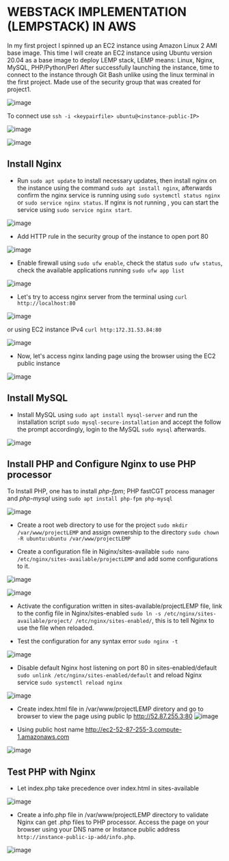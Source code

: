 # WEBSTACK IMPLEMENTATION (LEMPSTACK) IN AWS
In my first project I spinned up an EC2 instance using Amazon Linux 2 AMI base image. This time I will create an EC2 instance using Ubuntu version 20.04 as a base image to deploy LEMP stack, LEMP means: Linux, Nginx, MySQL, PHP/Python/Perl
After successfully launching the instance, time to connect to the instance through Git Bash unlike using the linux terminal in the first project. Made use of the security group that was created for project1.

![image](https://user-images.githubusercontent.com/20463821/113768678-03946c00-9718-11eb-837d-4ed0cf477cc3.png) 

To connect use `ssh -i <keypairfile> ubuntu@<instance-public-IP>` 

![image](https://user-images.githubusercontent.com/20463821/113774150-ced7e300-971e-11eb-8d3c-3ca13167d691.png)

![image](https://user-images.githubusercontent.com/20463821/113767979-3427d600-9717-11eb-8ad5-1e0706f5d98d.png)

## Install Nginx

- Run `sudo apt update` to install necessary updates, then install nginx on the instance using the command `sudo apt install nginx`, afterwards confirm the nginx service is running using `sudo systemctl status nginx` or `sudo service nginx status`. If nginx is not running , you can start the service using `sudo service nginx start`.

![image](https://user-images.githubusercontent.com/20463821/113775819-25462100-9721-11eb-837e-b098043c0a64.png)

- Add HTTP rule in the security group of the instance to open port 80 

![image](https://user-images.githubusercontent.com/20463821/113776872-48bd9b80-9722-11eb-80fd-45eccc29dc78.png)

- Enable firewall using `sudo ufw enable`, check the status `sudo ufw status`, check the available applications running `sudo ufw app list`

![image](https://user-images.githubusercontent.com/20463821/113779333-79530480-9725-11eb-80ca-9ebbdfa0db51.png)

- Let's try to access nginx server from the terminal using `curl http://localhost:80` 

![image](https://user-images.githubusercontent.com/20463821/113777457-03e63480-9723-11eb-9b0d-4aac43c7d99a.png)

or using EC2 instance IPv4 `curl http:172.31.53.84:80`

![image](https://user-images.githubusercontent.com/20463821/113778021-c9c96280-9723-11eb-90b2-e2e7e3a50840.png)

- Now, let's access nginx landing page using the browser using the EC2 public instance

![image](https://user-images.githubusercontent.com/20463821/116458055-10f6cf00-a85c-11eb-8b09-b3c28a135d75.png)

## Install MySQL

- Install MySQL using `sudo apt install mysql-server` and run the installation script  `sudo mysql-secure-installation` and accept the follow the prompt accordingly, login to the MySQL `sudo mysql` afterwards.

![image](https://user-images.githubusercontent.com/20463821/116459000-2f10ff00-a85d-11eb-9614-1f4418928600.png)

## Install PHP and Configure Nginx to use PHP processor
To Install PHP, one has to install *php-fpm*; PHP fastCGT process manager and *php-mysql* using `sudo apt install php-fpm php-mysql`

![image](https://user-images.githubusercontent.com/20463821/116460180-a7c48b00-a85e-11eb-8553-ace02ec35d52.png)

- Create a root web directory to use for the project `sudo mkdir /var/www/projectLEMP` and assign ownership to the directory `sudo chown -R ubuntu:ubuntu /var/www/projectLEMP`

- Create a configuration file in Niginx/sites-available `sudo nano /etc/nginx/sites-available/projectLEMP` and add some configurations to it.

![image](https://user-images.githubusercontent.com/20463821/116462682-a21c7480-a861-11eb-9dda-775cf46aec76.png)

![image](https://user-images.githubusercontent.com/20463821/116462724-b496ae00-a861-11eb-9501-d7ec661edf88.png)

- Activate the configuration written in sites-available/projectLEMP file, link to the config file in Nginx/sites-enabled `sudo ln -s /etc/nginx/sites-available/project/ /etc/nginx/sites-enabled/`, this is to tell Nginx to use the file when reloaded.


- Test the configuration for any syntax error `sudo nginx -t`

![image](https://user-images.githubusercontent.com/20463821/116463245-61712b00-a862-11eb-9108-614b5c1b8dff.png)


- Disable default Nginx host listening on port 80 in sites-enabled/default `sudo unlink /etc/nginx/sites-enabled/default` and reload Nginx service `sudo systemctl reload nginx` 

![image](https://user-images.githubusercontent.com/20463821/116467005-1d345980-a867-11eb-85f7-8cce73255fbc.png)

- Create index.html file in /var/www/projectLEMP diretory and go to browser to view the page using public Ip http://52.87.255.3:80
![image](https://user-images.githubusercontent.com/20463821/116470559-7e5e2c00-a86b-11eb-85bc-f70a332787b2.png)


- Using public host name http://ec2-52-87-255-3.compute-1.amazonaws.com

![image](https://user-images.githubusercontent.com/20463821/116468725-20304980-a869-11eb-9c90-91aa1c0bd376.png)

## Test PHP with Nginx
- Let index.php take precedence over index.html in sites-available

![image](https://user-images.githubusercontent.com/20463821/116470000-c2046600-a86a-11eb-911f-21f1f84ce671.png)

- Create a info.php file in /var/www/projectLEMP directory to validate Nginx can get .php files to PHP processor. Access the page on your browser using your DNS name or Instance public address `http://instance-public-ip-add/info.php`.


![image](https://user-images.githubusercontent.com/20463821/116470692-abaada00-a86b-11eb-9355-37fc611504e2.png)






